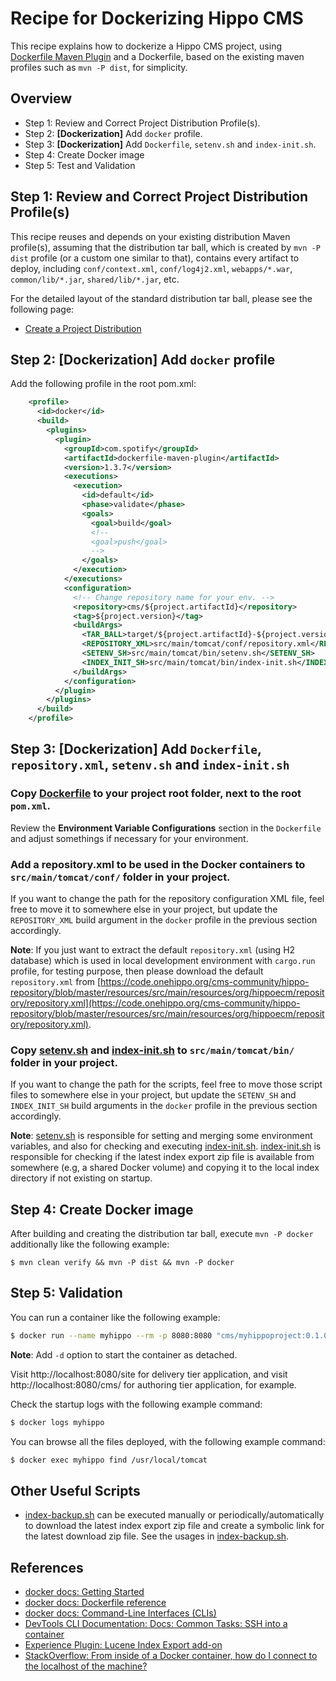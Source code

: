 # Recipe for Dockerizing Hippo CMS

This recipe explains how to dockerize a Hippo CMS project, using [Dockerfile Maven Plugin](https://github.com/spotify/dockerfile-maven) and a Dockerfile, based on the existing maven profiles such as ```mvn -P dist```, for simplicity.

## Overview

- Step 1: Review and Correct Project Distribution Profile(s).
- Step 2: **\[Dockerization\]** Add ```docker``` profile.
- Step 3: **\[Dockerization\]** Add ```Dockerfile```, ```setenv.sh``` and ```index-init.sh```.
- Step 4: Create Docker image
- Step 5: Test and Validation

## Step 1: Review and Correct Project Distribution Profile(s)

This recipe reuses and depends on your existing distribution Maven profile(s), assuming that the distribution tar ball, which is created by ```mvn -P dist``` profile (or a custom one similar to that), contains every artifact to deploy, including ```conf/context.xml```, ```conf/log4j2.xml```, ```webapps/*.war```, ```common/lib/*.jar```, ```shared/lib/*.jar```, etc.

For the detailed layout of the standard distribution tar ball, please see the following page:

- [Create a Project Distribution](https://www.onehippo.org/library/development/create-a-project-distribution.html)

## Step 2: \[Dockerization\] Add ```docker``` profile

Add the following profile in the root pom.xml:

```xml
    <profile>
      <id>docker</id>
      <build>
        <plugins>
          <plugin>
            <groupId>com.spotify</groupId>
            <artifactId>dockerfile-maven-plugin</artifactId>
            <version>1.3.7</version>
            <executions>
              <execution>
                <id>default</id>
                <phase>validate</phase>
                <goals>
                  <goal>build</goal>
                  <!--
                  <goal>push</goal>
                  -->
                </goals>
              </execution>
            </executions>
            <configuration>
              <!-- Change repository name for your env. -->
              <repository>cms/${project.artifactId}</repository>
              <tag>${project.version}</tag>
              <buildArgs>
                <TAR_BALL>target/${project.artifactId}-${project.version}-distribution.tar.gz</TAR_BALL>
                <REPOSITORY_XML>src/main/tomcat/conf/repository.xml</REPOSITORY_XML>
                <SETENV_SH>src/main/tomcat/bin/setenv.sh</SETENV_SH>
                <INDEX_INIT_SH>src/main/tomcat/bin/index-init.sh</INDEX_INIT_SH>
              </buildArgs>
            </configuration>
          </plugin>
        </plugins>
      </build>
    </profile>
```

## Step 3: \[Dockerization\] Add ```Dockerfile```, ```repository.xml```, ```setenv.sh``` and ```index-init.sh```

### Copy [Dockerfile](examples/Dockerfile) to your project root folder, next to the root ```pom.xml```.

Review the **Environment Variable Configurations** section in the ```Dockerfile``` and adjust somethings if necessary for your environment.

### Add a repository.xml to be used in the Docker containers to ```src/main/tomcat/conf/``` folder in your project.

If you want to change the path for the repository configuration XML file, feel free to move it to somewhere else in your project, but update the ```REPOSITORY_XML``` build argument in the ```docker``` profile in the previous section accordingly.

**Note**: If you just want to extract the default ```repository.xml``` (using H2 database) which is used in local development environment with ```cargo.run``` profile, for testing purpose, then please download the default ```repository.xml``` from [https://code.onehippo.org/cms-community/hippo-repository/blob/master/resources/src/main/resources/org/hippoecm/repository/repository.xml](https://code.onehippo.org/cms-community/hippo-repository/blob/master/resources/src/main/resources/org/hippoecm/repository/repository.xml).

### Copy [setenv.sh](examples/setenv.sh) and [index-init.sh](examples/index-init.sh) to ```src/main/tomcat/bin/``` folder in your project.

If you want to change the path for the scripts, feel free to move those script files to somewhere else in your project, but update the ```SETENV_SH``` and ```INDEX_INIT_SH``` build arguments in the ```docker``` profile in the previous section accordingly.

**Note**: [setenv.sh](examples/setenv.sh) is responsible for setting and merging some environment variables, and also for checking and executing [index-init.sh](examples/index-init.sh). [index-init.sh](examples/index-init.sh) is responsible for checking if the latest index export zip file is available from somewhere (e.g, a shared Docker volume) and copying it to the local index directory if not existing on startup.

## Step 4: Create Docker image

After building and creating the distribution tar ball, execute ```mvn -P docker``` additionally like the following example:

```
$ mvn clean verify && mvn -P dist && mvn -P docker
```

## Step 5: Validation

You can run a container like the following example:

```bash
$ docker run --name myhippo --rm -p 8080:8080 "cms/myhippoproject:0.1.0-SNAPSHOT"
```

**Note**: Add ```-d``` option to start the container as detached.

Visit http://localhost:8080/site for delivery tier application, and visit http://localhost:8080/cms/ for authoring tier application, for example.

Check the startup logs with the following example command:

```bash
$ docker logs myhippo
```

You can browse all the files deployed, with the following example command:

```bash
$ docker exec myhippo find /usr/local/tomcat
```
## Other Useful Scripts

- [index-backup.sh](examples/index-backup.sh) can be executed manually or periodically/automatically to download the latest index export zip file and create a symbolic link for the latest download zip file. See the usages in [index-backup.sh](examples/index-backup.sh).

## References

- [docker docs: Getting Started](https://docs.docker.com/get-started/)
- [docker docs: Dockerfile reference](https://docs.docker.com/engine/reference/builder/)
- [docker docs: Command-Line Interfaces (CLIs)](https://docs.docker.com/engine/reference/commandline/docker/)
- [DevTools CLI Documentation: Docs: Common Tasks: SSH into a container](http://phase2.github.io/devtools/common-tasks/ssh-into-a-container/)
- [Experience Plugin: Lucene Index Export add-on](https://www.onehippo.org/library/enterprise/enterprise-features/lucene-index-export/lucene-index-export.html)
- [StackOverflow: From inside of a Docker container, how do I connect to the localhost of the machine?](https://stackoverflow.com/questions/24319662/from-inside-of-a-docker-container-how-do-i-connect-to-the-localhost-of-the-mach/24326540#24326540)

